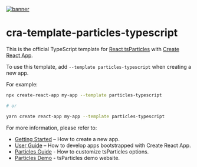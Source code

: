 [![banner](https://particles.js.org/images/banner3.png)](https://particles.js.org)

# cra-template-particles-typescript

This is the official TypeScript template for [React tsParticles](https://github.com/tsparticles/tsparticles) with [Create React App](https://github.com/facebook/create-react-app).

To use this template, add `--template particles-typescript` when creating a new app.

For example:

```sh
npx create-react-app my-app --template particles-typescript

# or

yarn create react-app my-app --template particles-typescript
```

For more information, please refer to:

- [Getting Started](https://create-react-app.dev/docs/getting-started) – How to create a new app.
- [User Guide](https://create-react-app.dev) – How to develop apps bootstrapped with Create React App.
- [Particles Guide](https://github.com/tsparticles/tsparticles) - How to customize tsParticles options.
- [Particles Demo](https://particles.js.org) - tsParticles demo website.

